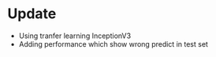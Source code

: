 # Update

* Using tranfer learning InceptionV3
* Adding performance which show wrong predict in test set
